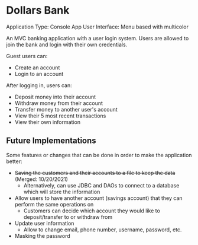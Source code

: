 # Dollars Bank

Application Type: Console App
User Interface: Menu based with multicolor

An MVC banking application with a user login system.
Users are allowed to join the bank and login with their own credentials.

Guest users can:
- Create an account
- Login to an account

After logging in, users can:
- Deposit money into their account
- Withdraw money from their account
- Transfer money to another user's account
- View their 5 most recent transactions
- View their own information

## Future Implementations
Some features or changes that can be done in order to make the application better:
- ~~Saving the customers and their accounts to a file to keep the data~~ (Merged: 10/20/2021)
    - Alternatively, can use JDBC and DAOs to connect to a database which will store the information
- Allow users to have another account (savings account) that they can perform the same operations on
    - Customers can decide which account they would like to deposit/transfer to or withdraw from
- Update user information
    - Allow to change email, phone number, username, password, etc.
- Masking the password